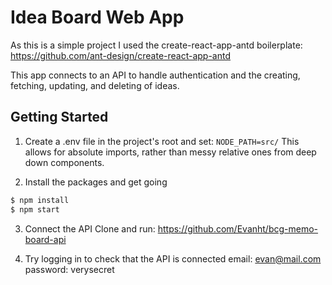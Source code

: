 # Idea Board Web App
As this is a simple project I used the create-react-app-antd boilerplate: https://github.com/ant-design/create-react-app-antd

This app connects to an API to handle authentication and the creating, fetching, updating, and deleting of ideas.

## Getting Started

1. Create a .env file in the project's root and set:
`NODE_PATH=src/`
This allows for absolute imports, rather than messy relative ones from deep down components.


2. Install the packages and get going
```bash
$ npm install
$ npm start
```

3. Connect the API
 Clone and run: https://github.com/Evanht/bcg-memo-board-api

4. Try logging in to check that the API is connected
  email: evan@mail.com
  password: verysecret

